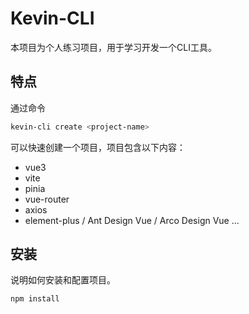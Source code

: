 # Kevin-CLI

本项目为个人练习项目，用于学习开发一个CLI工具。

## 特点

通过命令
```bash
kevin-cli create <project-name>
```
可以快速创建一个项目，项目包含以下内容：
- vue3
- vite
- pinia
- vue-router
- axios
- element-plus / Ant Design Vue / Arco Design Vue ...

## 安装

说明如何安装和配置项目。

```bash
npm install
